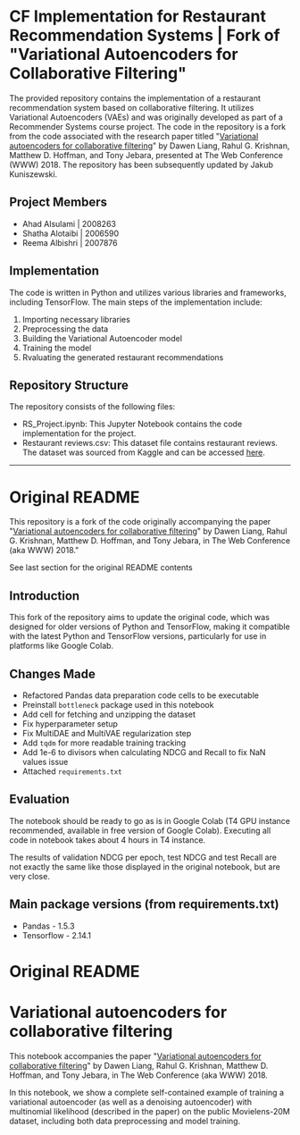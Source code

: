 # CF Implementation for Restaurant Recommendation Systems | Fork of "Variational Autoencoders for Collaborative Filtering"
The provided repository contains the implementation of a restaurant recommendation system based on collaborative filtering. It utilizes Variational Autoencoders (VAEs) and was originally developed as part of a Recommender Systems course project. The code in the repository is a fork from the code associated with the research paper titled "[Variational autoencoders for collaborative filtering](https://arxiv.org/pdf/1802.05814.pdf)" by Dawen Liang, Rahul G. Krishnan, Matthew D. Hoffman, and Tony Jebara, presented at The Web Conference (WWW) 2018. The repository has been subsequently updated by Jakub Kuniszewski.

## Project Members
* Ahad Alsulami | 2008263
* Shatha Alotaibi | 2006590
* Reema Albishri | 2007876

## Implementation
The code is written in Python and utilizes various libraries and frameworks, including TensorFlow. The main steps of the implementation include:
1. Importing necessary libraries
2. Preprocessing the data
3. Building the Variational Autoencoder model
4. Training the model
5. Rvaluating the generated restaurant recommendations

## Repository Structure
The repository consists of the following files:
* RS_Project.ipynb: This Jupyter Notebook contains the code implementation for the project.
* Restaurant reviews.csv: This dataset file contains restaurant reviews. The dataset was sourced from Kaggle and can be accessed [here](https://www.kaggle.com/datasets/batjoker/zomato-restaurants-hyderabad/data).

_______________________


# Original README
This repository is a fork of the code originally accompanying the paper 
"[Variational autoencoders for collaborative filtering](https://arxiv.org/abs/1802.05814)" by Dawen Liang, Rahul G. Krishnan, Matthew D. Hoffman, and Tony Jebara, in The Web Conference (aka WWW) 2018."

See last section for the original README contents

## Introduction

This fork of the repository aims to update the original code, which was designed for older versions of Python and TensorFlow, making it compatible with the latest Python and TensorFlow versions, particularly for use in platforms like Google Colab.

## Changes Made

- Refactored Pandas data preparation code cells to be executable
- Preinstall `bottleneck` package used in this notebook
- Add cell for fetching and unzipping the dataset
- Fix hyperparameter setup
- Fix MultiDAE and MultiVAE regularization step
- Add `tqdm` for more readable training tracking
- Add 1e-6 to divisors when calculating NDCG and Recall to fix NaN values issue
- Attached `requirements.txt`

## Evaluation

The notebook should be ready to go as is in Google Colab (T4 GPU instance recommended, available in free version of Google Colab).
Executing all code in notebook takes about 4 hours in T4 instance.

The results of validation NDCG per epoch, test NDCG and test Recall are not exactly the same like those displayed in the original notebook, but are very close.

## Main package versions (from requirements.txt)

- Pandas - 1.5.3
- Tensorflow - 2.14.1

# Original README
# Variational autoencoders for collaborative filtering

This notebook accompanies the paper "[Variational autoencoders for collaborative filtering](https://arxiv.org/abs/1802.05814)" by Dawen Liang, Rahul G. Krishnan, Matthew D. Hoffman, and Tony Jebara, in The Web Conference (aka WWW) 2018.

In this notebook, we show a complete self-contained example of training a variational autoencoder (as well as a denoising autoencoder) with multinomial likelihood (described in the paper) on the public Movielens-20M dataset, including both data preprocessing and model training.
